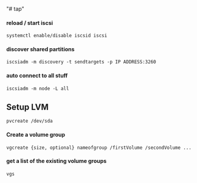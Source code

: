 "# tap" 

#### reload / start iscsi
```systemctl enable/disable iscsid iscsi```


#### discover shared partitions
```iscsiadm -m discovery -t sendtargets -p IP ADDRESS:3260```
 
#### auto connect to all stuff
```iscsiadm -m node -L all```

## Setup LVM
```pvcreate /dev/sda```

#### Create a volume group
```vgcreate {size, optional} nameofgroup /firstVolume /secondVolume ...```

#### get a list of the existing volume groups
```vgs```
